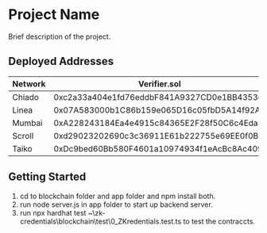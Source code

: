 # Project Name

Brief description of the project.

## Deployed Addresses

| Network | Verifier.sol | ZKredentialsGitHub.sol | ZKredentialsWorldID.sol |
| ------- | ----------- | ---------------------- | ----------------------- |
| Chiado  | 0xc2a33a404e1fd76eddbF841A9327CD0e1BB4353e | 0x3ca839f1E7E456464e2CEF5bd43E4e64aBFcFBff | 0xA960261A0926F02822543561f3ae0f86839b2Ea2 |
| Linea   | 0x07A583000b1C86b159e065D16c05fbD5A14f92A8 | 0xE3641277B8450e174a2Dea656649a3A1EBcEb2BE | 0xfA3422b99515d78D889C0a8Ce866A8444A589fB8 |
| Mumbai  | 0xA228243184Ea4e4915c84365E2F28f50C6c4Eda3 | 0x61225EBA5d5CFaEe6A849211374F8e40572B00Df | 0xa994866Fa037fF7F80205136671d762B5D24e8Dc |
| Scroll  | 0xd29023202690c3c36911E61b222755e69EE0f0B9 | 0xFb6bf2E085f4ffB8f521A9E53d70963fa90e9fe8 | 0x23E122D9dBFc3A2BD61a5d9E0dA98499C5890579 |
| Taiko  | 0xDc9bed60Bb580F4601a10974934f1eAcBc8Ac409 | 0xfA3422b99515d78D889C0a8Ce866A8444A589fB8 | 0x07A583000b1C86b159e065D16c05fbD5A14f92A8 |

## Getting Started

1. cd to blockchain folder and app folder and npm install both.
2. run node server.js in app folder to start up backend server.
3. run npx hardhat test ~\zk-credentials\blockchain\test\0_ZKredentials.test.ts to test the contraccts.
